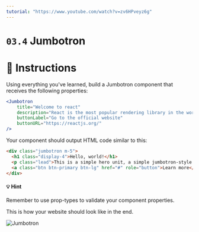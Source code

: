 ```yaml
---
tutorial: "https://www.youtube.com/watch?v=zv6HPveyz6g"
---
```


# `03.4` Jumbotron

# :speech_balloon: Instructions

Using everything you've learned, build a Jumbotron component that receives the following properties:

```jsx
<Jumbotron
    title="Welcome to react"
    description="React is the most popular rendering library in the world"
    buttonLabel="Go to the official website"
    buttonURL="https://reactjs.org/"
/>
```

Your component should output HTML code similar to this:

```html
<div class="jumbotron m-5">
  <h1 class="display-4">Hello, world!</h1>
  <p class="lead">This is a simple hero unit, a simple jumbotron-style component for calling extra attention to featured content or information.</p>
  <a class="btn btn-primary btn-lg" href="#" role="button">Learn more</a>
</div>
```

#### :bulb: Hint
Remember to use prop-types to validate your component properties.

This is how your website should look like in the end.

![Jumbotron](https://github.com/4GeeksAcademy/react-tutorial-exercises/blob/66b097ba2f1812e3cabcce38566b633edd991638/.learn/assets/03.4-1.png?raw=true)